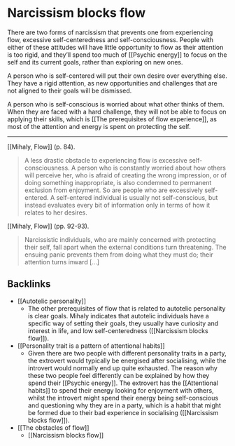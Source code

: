 # Narcissism blocks flow
There are two forms of narcissism that prevents one from experiencing flow, excessive self-centeredness and self-consciousness. People with either of these attitudes will have little opportunity to flow as their attention is too rigid, and they’ll spend too much of [[Psychic energy]] to focus on the self and its current goals, rather than exploring on new ones.

A person who is self-centered will put their own desire over everything else. They have a rigid attention, as new opportunities and challenges that are not aligned to their goals will be dismissed.

A person who is self-conscious is worried about what other thinks of them. When they are faced with a hard challenge, they will not be able to focus on applying their skills, which is [[The prerequisites of flow experience]], as most of the attention and energy is spent on protecting the self.

---
[[Mihaly, Flow]] (p. 84).
> A less drastic obstacle to experiencing flow is excessive self-consciousness. A person who is constantly worried about how others will perceive her, who is afraid of creating the wrong impression, or of doing something inappropriate, is also condemned to permanent exclusion from enjoyment. So are people who are excessively self-entered. A self-entered individual is usually not self-conscious, but instead evaluates every bit of information only in terms of how it relates to her desires.

[[Mihaly, Flow]] (pp. 92-93).
> Narcissistic individuals, who are mainly concerned with protecting their self, fall apart when the external conditions turn threatening. The ensuing panic prevents them from doing what they must do; their attention turns inward […]

## Backlinks
* [[Autotelic personality]]
	* The other prerequisites of flow that is related to autotelic personality is clear goals. Mihaly indicates that autotelic individuals have a specific way of setting their goals, they usually have curiosity and interest in life, and low self-centeredness ([[Narcissism blocks flow]]).
* [[Personality trait is a pattern of attentional habits]]
	* Given there are two people with different personality traits in a party, the extrovert would typically be energised after socialising, while the introvert would normally end up quite exhausted. The reason why these two people feel differently can be explained by how they spend their [[Psychic energy]]. The extrovert has the [[Attentional habits]] to spend their energy looking for enjoyment with others, whilst the introvert might spend their energy being self-conscious and questioning why they are in a party, which is a habit that might be formed due to their bad experience in socialising ([[Narcissism blocks flow]]).
* [[The obstacles of flow]]
	* [[Narcissism blocks flow]]

<!-- #evergreen #flow -->

<!-- {BearID:69B660C6-047E-497D-B119-192484D368EB-562-00000DEB717BC691} -->
